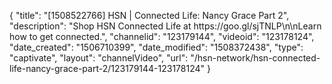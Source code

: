 {
    "title": "[1508522766] HSN | Connected Life: Nancy Grace Part 2",
    "description": "Shop HSN Connected Life at https:\/\/goo.gl\/sjTNLP\n\nLearn how to get connected.",
    "channelid": "123179144",
    "videoid": "123178124",
    "date_created": "1506710399",
    "date_modified": "1508372438",
    "type": "captivate",
    "layout": "channelVideo",
    "url": "\/hsn-network\/hsn-connected-life-nancy-grace-part-2\/123179144-123178124"
}